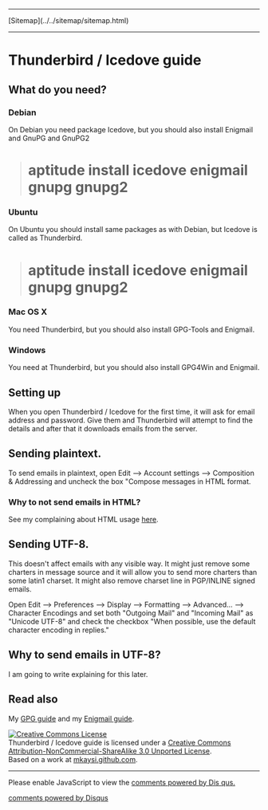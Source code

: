 <!DOCTYPE html>
<html>
<head>
<meta name="description" content="Thunderbird/Icedove guide" />
<meta name="keywords" content="Thunderbird,Icedove,Enigmail,gpg,gnupg" />
<meta name="author" content="Mika Suomalainen" />
<meta charset="UTF-8" />
<link rel="canonical" href="http://mkaysi.github.com/articles/guides/Thunderbird-Icedove.html">
<title>Thunderbird/Icedove guide</title>
<link rel="stylesheet" type="text/css" href="../../tyyli.css" />
</head>
<body>
<hr/>
[Sitemap](../../sitemap/sitemap.html)
<hr/>

# Thunderbird / Icedove guide

## What do you need?

### Debian

On Debian you need package Icedove, but you should also install Enigmail and GnuPG and GnuPG2

> # aptitude install icedove enigmail gnupg gnupg2

### Ubuntu

On Ubuntu you should install same packages as with Debian, but Icedove is called as Thunderbird.

> # aptitude install icedove enigmail gnupg gnupg2

### Mac OS X

You need Thunderbird, but you should also install GPG-Tools and Enigmail.

### Windows

You need at Thunderbird, but you should also install GPG4Win and Enigmail.

## Setting up

When you open Thunderbird / Icedove for the first time, it will ask for email address and password. Give them and Thunderbird will attempt to find the details and after that it downloads emails from the server.

## Sending plaintext.

To send emails in plaintext, open Edit --> Account settings --> Composition & Addressing and uncheck the box "Compose messages in HTML format.

### Why to not send emails in HTML?

See my complaining about HTML usage [here].

[here]:../complaining/HTML.html

## Sending UTF-8.

This doesn't affect emails with any visible way. It might just remove some charters in message source and it will allow you to send more charters than some latin1 charset. It might also remove charset line in PGP/INLINE signed emails.

Open Edit --> Preferences --> Display --> Formatting --> Advanced... --> Character Encodings and set both "Outgoing Mail" and "Incoming Mail" as "Unicode UTF-8" and check the checkbox "When possible, use the default character encoding in replies."

## Why to send emails in UTF-8?

I am going to write explaining for this later.

## Read also

My [GPG guide] and my [Enigmail guide].

[GPG guide]:GPG/GPG.html
[Enigmail guide]:GPG/Enigmail.html

<a rel="license" href="http://creativecommons.org/licenses/by-nc-sa/3.0/"><img alt="Creative Commons License" style="border-width:0" src="http://i.creativecommons.org/l/by-nc-sa/3.0/88x31.png" /></a><br /><span xmlns:dct="http://purl.org/dc/terms/" property="dct:title">Thunderbird / Icedove guide</span> is licensed under a <a rel="license" href="http://creativecommons.org/licenses/by-nc-sa/3.0/">Creative Commons Attribution-NonCommercial-ShareAlike 3.0 Unported License</a>.<br />Based on a work at <a xmlns:dct="http://purl.org/dc/terms/" href="http://mkaysi.github.com/articles/guides/Thunderbird-Icedove.html" rel="dct:source">mkaysi.github.com</a>.

<hr/>

<div id="disqus_thread"></div>
<script type="text/javascript">
/* * * CONFIGURATION VARIABLES: EDIT BEFORE PASTING INTO YOUR WEBPAGE * * */
var disqus_developer = 0; 
var disqus_url = 'http://mkaysi.github.com/articles/guides/Thunderbird-Icedove.html';
var disques_title = 'Thunderbird and Icedove guide';
var disqus_shortname = 'mkaysishomepage'; // required: replace example with your forum shortname
/* * * DON'T EDIT BELOW THIS LINE * * */
            (function() {
                var dsq = document.createElement('script'); dsq.type = 'text/javascript'; dsq.async = 
true;
                dsq.src = 'http://' + disqus_shortname + '.disqus.com/embed.js';
                (document.getElementsByTagName('head')[0] || document.getElementsByTagName('body')[0])
.appendChild(dsq);
            })();
        </script>
        <noscript>
Please enable JavaScript to view the <a href="http://disqus.com/?ref_noscript">comments powered by Dis
qus.</a>
</noscript>
        
<p><a href="http://disqus.com" class="dsq-brlink">comments powered by <span class="logo-disqus">Disqus
</span></a></p>

</body>
</html>
<!-- vim : set ft=html -->
